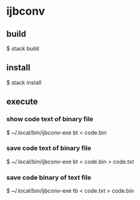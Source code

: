 # ijbconv


## build

$ stack build


## install

$ stack install


## execute

### show code text of binary file
$ ~/.local/bin/ijbconv-exe bt < code.bin

### save code text of binary file
$ ~/.local/bin/ijbconv-exe bt < code.bin > code.txt

### save code binary of text file
$ ~/.local/bin/ijbconv-exe tb < code.txt > code.bin

